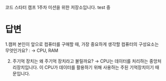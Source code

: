 코드 스타터 캠프 1주차 미션을 위한 저장소입니다.
test 중
# 답변
1.캠퍼 본인이 앞으로 컴퓨터를 구매할 때, 가장 중요하게 생각할 컴퓨터의 구성요소는 무엇인가요? :
→ CPU, RAM

2. 주기억 장치는 왜 주기억 장치라고 불릴까요?
→ CPU는 데이터를 처리하는 중앙처리장치입니다. 이 CPU가 데이터를 활용하기 위해 사용하는 주된 기억장치이기 때문입니다.
